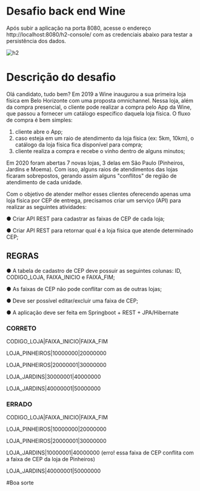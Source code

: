 # Desafio back end Wine

Após subir a aplicação na porta 8080, acesse o endereço http://localhost:8080/h2-console/ com as credenciais abaixo para testar a persistência dos dados. 


![h2](https://user-images.githubusercontent.com/28734761/127187927-e59a7ca1-d439-4eaf-8fae-a273ca0954fb.png)


# Descrição do desafio  

Olá candidato, tudo bem?
Em 2019 a Wine inaugurou a sua primeira loja física em Belo Horizonte com uma proposta
omnichannel. Nessa loja, além da compra presencial, o cliente pode realizar a compra pelo
App da Wine, que passou a fornecer um catálogo específico daquela loja física.
O fluxo de compra é bem simples:
1. cliente abre o App;
2. caso esteja em um raio de atendimento da loja física (ex: 5km, 10km), o catálogo
da loja física fica disponível para compra;
3. cliente realiza a compra e recebe o vinho dentro de alguns minutos;

   
Em 2020 foram abertas 7 novas lojas, 3 delas em São Paulo (Pinheiros, Jardins e Moema).
Com isso, alguns raios de atendimentos das lojas ficaram sobrepostos, gerando assim
alguns "conflitos" de região de atendimento de cada unidade.

Com o objetivo de atender melhor esses clientes oferecendo apenas uma loja física por
CEP de entrega, precisamos criar um serviço (API) para realizar as seguintes atividades:

● Criar API REST para cadastrar as faixas de CEP de cada loja;

● Criar API REST para retornar qual é a loja física que atende determinado CEP;

## REGRAS
● A tabela de cadastro de CEP deve possuir as seguintes colunas: ID, CODIGO_LOJA, FAIXA_INICIO e FAIXA_FIM;

● As faixas de CEP não pode conflitar com as de outras lojas;

● Deve ser possível editar/excluir uma faixa de CEP;

● A aplicação deve ser feita em Springboot + REST + JPA/Hibernate

### CORRETO
CODIGO_LOJA|FAIXA_INICIO|FAIXA_FIM

LOJA_PINHEIROS|10000000|20000000

LOJA_PINHEIROS|20000001|30000000

LOJA_JARDINS|30000001|40000000

LOJA_JARDINS|40000001|50000000

### ERRADO
CODIGO_LOJA|FAIXA_INICIO|FAIXA_FIM

LOJA_PINHEIROS|10000000|20000000

LOJA_PINHEIROS|20000001|30000000

LOJA_JARDINS|10000001|40000000 (erro! essa faixa de CEP conflita com a faixa de CEP da loja de Pinheiros)

LOJA_JARDINS|40000001|50000000

#Boa sorte
